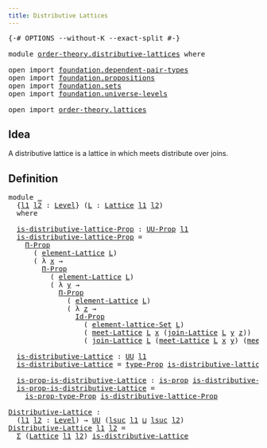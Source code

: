 ```yaml
---
title: Distributive Lattices
---
```


<pre class="Agda"><a id="47" class="Symbol">{-#</a> <a id="51" class="Keyword">OPTIONS</a> <a id="59" class="Pragma">--without-K</a> <a id="71" class="Pragma">--exact-split</a> <a id="85" class="Symbol">#-}</a>

<a id="90" class="Keyword">module</a> <a id="97" href="order-theory.distributive-lattices.html" class="Module">order-theory.distributive-lattices</a> <a id="132" class="Keyword">where</a>

<a id="139" class="Keyword">open</a> <a id="144" class="Keyword">import</a> <a id="151" href="foundation.dependent-pair-types.html" class="Module">foundation.dependent-pair-types</a>
<a id="183" class="Keyword">open</a> <a id="188" class="Keyword">import</a> <a id="195" href="foundation.propositions.html" class="Module">foundation.propositions</a>
<a id="219" class="Keyword">open</a> <a id="224" class="Keyword">import</a> <a id="231" href="foundation.sets.html" class="Module">foundation.sets</a>
<a id="247" class="Keyword">open</a> <a id="252" class="Keyword">import</a> <a id="259" href="foundation.universe-levels.html" class="Module">foundation.universe-levels</a>

<a id="287" class="Keyword">open</a> <a id="292" class="Keyword">import</a> <a id="299" href="order-theory.lattices.html" class="Module">order-theory.lattices</a>
</pre>
## Idea

A distributive lattice is a lattice in which meets distribute over joins.

## Definition

<pre class="Agda"><a id="433" class="Keyword">module</a> <a id="440" href="order-theory.distributive-lattices.html#440" class="Module">_</a>
  <a id="444" class="Symbol">{</a><a id="445" href="order-theory.distributive-lattices.html#445" class="Bound">l1</a> <a id="448" href="order-theory.distributive-lattices.html#448" class="Bound">l2</a> <a id="451" class="Symbol">:</a> <a id="453" href="Agda.Primitive.html#597" class="Postulate">Level</a><a id="458" class="Symbol">}</a> <a id="460" class="Symbol">(</a><a id="461" href="order-theory.distributive-lattices.html#461" class="Bound">L</a> <a id="463" class="Symbol">:</a> <a id="465" href="order-theory.lattices.html#1097" class="Function">Lattice</a> <a id="473" href="order-theory.distributive-lattices.html#445" class="Bound">l1</a> <a id="476" href="order-theory.distributive-lattices.html#448" class="Bound">l2</a><a id="478" class="Symbol">)</a>
  <a id="482" class="Keyword">where</a>

  <a id="491" href="order-theory.distributive-lattices.html#491" class="Function">is-distributive-lattice-Prop</a> <a id="520" class="Symbol">:</a> <a id="522" href="foundation-core.propositions.html#1380" class="Function">UU-Prop</a> <a id="530" href="order-theory.distributive-lattices.html#445" class="Bound">l1</a>
  <a id="535" href="order-theory.distributive-lattices.html#491" class="Function">is-distributive-lattice-Prop</a> <a id="564" class="Symbol">=</a>
    <a id="570" href="foundation-core.propositions.html#6683" class="Function">Π-Prop</a>
      <a id="583" class="Symbol">(</a> <a id="585" href="order-theory.lattices.html#1311" class="Function">element-Lattice</a> <a id="601" href="order-theory.distributive-lattices.html#461" class="Bound">L</a><a id="602" class="Symbol">)</a>
      <a id="610" class="Symbol">(</a> <a id="612" class="Symbol">λ</a> <a id="614" href="order-theory.distributive-lattices.html#614" class="Bound">x</a> <a id="616" class="Symbol">→</a>
        <a id="626" href="foundation-core.propositions.html#6683" class="Function">Π-Prop</a>
          <a id="643" class="Symbol">(</a> <a id="645" href="order-theory.lattices.html#1311" class="Function">element-Lattice</a> <a id="661" href="order-theory.distributive-lattices.html#461" class="Bound">L</a><a id="662" class="Symbol">)</a>
          <a id="674" class="Symbol">(</a> <a id="676" class="Symbol">λ</a> <a id="678" href="order-theory.distributive-lattices.html#678" class="Bound">y</a> <a id="680" class="Symbol">→</a>
            <a id="694" href="foundation-core.propositions.html#6683" class="Function">Π-Prop</a>
              <a id="715" class="Symbol">(</a> <a id="717" href="order-theory.lattices.html#1311" class="Function">element-Lattice</a> <a id="733" href="order-theory.distributive-lattices.html#461" class="Bound">L</a><a id="734" class="Symbol">)</a>
              <a id="750" class="Symbol">(</a> <a id="752" class="Symbol">λ</a> <a id="754" href="order-theory.distributive-lattices.html#754" class="Bound">z</a> <a id="756" class="Symbol">→</a>
                <a id="774" href="foundation-core.sets.html#1407" class="Function">Id-Prop</a>
                  <a id="800" class="Symbol">(</a> <a id="802" href="order-theory.lattices.html#2292" class="Function">element-lattice-Set</a> <a id="822" href="order-theory.distributive-lattices.html#461" class="Bound">L</a><a id="823" class="Symbol">)</a>
                  <a id="843" class="Symbol">(</a> <a id="845" href="order-theory.lattices.html#2774" class="Function">meet-Lattice</a> <a id="858" href="order-theory.distributive-lattices.html#461" class="Bound">L</a> <a id="860" href="order-theory.distributive-lattices.html#614" class="Bound">x</a> <a id="862" class="Symbol">(</a><a id="863" href="order-theory.lattices.html#3193" class="Function">join-Lattice</a> <a id="876" href="order-theory.distributive-lattices.html#461" class="Bound">L</a> <a id="878" href="order-theory.distributive-lattices.html#678" class="Bound">y</a> <a id="880" href="order-theory.distributive-lattices.html#754" class="Bound">z</a><a id="881" class="Symbol">))</a>
                  <a id="902" class="Symbol">(</a> <a id="904" href="order-theory.lattices.html#3193" class="Function">join-Lattice</a> <a id="917" href="order-theory.distributive-lattices.html#461" class="Bound">L</a> <a id="919" class="Symbol">(</a><a id="920" href="order-theory.lattices.html#2774" class="Function">meet-Lattice</a> <a id="933" href="order-theory.distributive-lattices.html#461" class="Bound">L</a> <a id="935" href="order-theory.distributive-lattices.html#614" class="Bound">x</a> <a id="937" href="order-theory.distributive-lattices.html#678" class="Bound">y</a><a id="938" class="Symbol">)</a> <a id="940" class="Symbol">(</a><a id="941" href="order-theory.lattices.html#2774" class="Function">meet-Lattice</a> <a id="954" href="order-theory.distributive-lattices.html#461" class="Bound">L</a> <a id="956" href="order-theory.distributive-lattices.html#614" class="Bound">x</a> <a id="958" href="order-theory.distributive-lattices.html#754" class="Bound">z</a><a id="959" class="Symbol">)))))</a>

  <a id="968" href="order-theory.distributive-lattices.html#968" class="Function">is-distributive-Lattice</a> <a id="992" class="Symbol">:</a> <a id="994" href="foundation-core.universe-levels.html#222" class="Primitive">UU</a> <a id="997" href="order-theory.distributive-lattices.html#445" class="Bound">l1</a>
  <a id="1002" href="order-theory.distributive-lattices.html#968" class="Function">is-distributive-Lattice</a> <a id="1026" class="Symbol">=</a> <a id="1028" href="foundation-core.propositions.html#1482" class="Function">type-Prop</a> <a id="1038" href="order-theory.distributive-lattices.html#491" class="Function">is-distributive-lattice-Prop</a>

  <a id="1070" href="order-theory.distributive-lattices.html#1070" class="Function">is-prop-is-distributive-Lattice</a> <a id="1102" class="Symbol">:</a> <a id="1104" href="foundation-core.propositions.html#1295" class="Function">is-prop</a> <a id="1112" href="order-theory.distributive-lattices.html#968" class="Function">is-distributive-Lattice</a>
  <a id="1138" href="order-theory.distributive-lattices.html#1070" class="Function">is-prop-is-distributive-Lattice</a> <a id="1170" class="Symbol">=</a>
    <a id="1176" href="foundation-core.propositions.html#1549" class="Function">is-prop-type-Prop</a> <a id="1194" href="order-theory.distributive-lattices.html#491" class="Function">is-distributive-lattice-Prop</a>

<a id="Distributive-Lattice"></a><a id="1224" href="order-theory.distributive-lattices.html#1224" class="Function">Distributive-Lattice</a> <a id="1245" class="Symbol">:</a>
  <a id="1249" class="Symbol">(</a><a id="1250" href="order-theory.distributive-lattices.html#1250" class="Bound">l1</a> <a id="1253" href="order-theory.distributive-lattices.html#1253" class="Bound">l2</a> <a id="1256" class="Symbol">:</a> <a id="1258" href="Agda.Primitive.html#597" class="Postulate">Level</a><a id="1263" class="Symbol">)</a> <a id="1265" class="Symbol">→</a> <a id="1267" href="foundation-core.universe-levels.html#222" class="Primitive">UU</a> <a id="1270" class="Symbol">(</a><a id="1271" href="Agda.Primitive.html#780" class="Primitive">lsuc</a> <a id="1276" href="order-theory.distributive-lattices.html#1250" class="Bound">l1</a> <a id="1279" href="Agda.Primitive.html#810" class="Primitive Operator">⊔</a> <a id="1281" href="Agda.Primitive.html#780" class="Primitive">lsuc</a> <a id="1286" href="order-theory.distributive-lattices.html#1253" class="Bound">l2</a><a id="1288" class="Symbol">)</a>
<a id="1290" href="order-theory.distributive-lattices.html#1224" class="Function">Distributive-Lattice</a> <a id="1311" href="order-theory.distributive-lattices.html#1311" class="Bound">l1</a> <a id="1314" href="order-theory.distributive-lattices.html#1314" class="Bound">l2</a> <a id="1317" class="Symbol">=</a>
  <a id="1321" href="foundation-core.dependent-pair-types.html#502" class="Record">Σ</a> <a id="1323" class="Symbol">(</a><a id="1324" href="order-theory.lattices.html#1097" class="Function">Lattice</a> <a id="1332" href="order-theory.distributive-lattices.html#1311" class="Bound">l1</a> <a id="1335" href="order-theory.distributive-lattices.html#1314" class="Bound">l2</a><a id="1337" class="Symbol">)</a> <a id="1339" href="order-theory.distributive-lattices.html#968" class="Function">is-distributive-Lattice</a>
</pre>